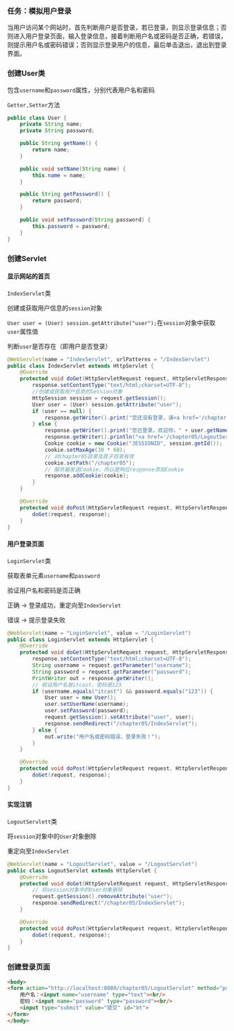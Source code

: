 ### 任务：模拟用户登录

当用户访问某个网站时，首先判断用户是否登录，若已登录，则显示登录信息；否则进入用户登录页面，输入登录信息，接着判断用户名或密码是否正确，若错误，则提示用户名或密码错误；否则显示登录用户的信息，最后单击退出，退出到登录界面。

### 创建User类

包含`username`和`password`属性，分别代表用户名和密码

`Getter,Setter`方法

```java
public class User {
    private String name;
    private String password;

    public String getName() {
        return name;
    }

    public void setName(String name) {
        this.name = name;
    }

    public String getPassword() {
        return password;
    }

    public void setPassword(String password) {
        this.password = password;
    }
}
```

### 创建Servlet

#### 显示网站的首页

`IndexServlet`类

创建或获取用户信息的`session`对象

`User user = (User) session.getAttribute("user");`在`session`对象中获取`user`属性值

判断`user`是否存在（即用户是否登录）

```java
@WebServlet(name = "IndexServlet", urlPatterns = "/IndexServlet")
public class IndexServlet extends HttpServlet {
    @Override
    protected void doGet(HttpServletRequest request, HttpServletResponse response) throws ServletException, IOException {
        response.setContentType("text/html;charset=UTF-8");
        //创建或获取用户信息的Session对象
        HttpSession session = request.getSession();
        User user = (User) session.getAttribute("user");
        if (user == null) {
            response.getWriter().print("您还没有登录，请<a href='/chapter05/login.html'>登录</a>");
        } else {
            response.getWriter().print("您已登录，欢迎你，" + user.getName() + "！");
            response.getWriter().println("<a href='/chapter05/LogoutServlet'>退出</a>");
            Cookie cookie = new Cookie("JESSIONID", session.getId());
            cookie.setMaxAge(30 * 60);
            // 对chapter05目录及其子目录有效
            cookie.setPath("/chapter05");
            // 服务器发送Cookie，所以是响应response添加Cookie
            response.addCookie(cookie);
        }
    }

    @Override
    protected void doPost(HttpServletRequest request, HttpServletResponse response) throws ServletException, IOException {
        doGet(request, response);
    }
}
```

#### 用户登录页面

`LoginServlet`类

获取表单元素`username`和`password`

验证用户名和密码是否正确

正确 -> 登录成功，重定向至`IndexServlet`

错误 -> 提示登录失败

```java
@WebServlet(name = "LoginServlet", value = "/LoginServlet")
public class LoginServlet extends HttpServlet {
    @Override
    protected void doGet(HttpServletRequest request, HttpServletResponse response) throws ServletException, IOException {
        response.setContentType("text/html;charset=UTF-8");
        String username = request.getParameter("username");
        String password = request.getParameter("password");
        PrintWriter out = response.getWriter();
        // 假设用户名是itcast，密码是123
        if (username.equals("itcast") && password.equals("123")) {
            User user = new User();
            user.setUserName(username);
            user.setPassword(password);
            request.getSession().setAttribute("user", user);
            response.sendRedirect("/chapter05/IndexServlet");
        } else {
            out.write("用户名或密码错误，登录失败！");
        }
    }

    @Override
    protected void doPost(HttpServletRequest request, HttpServletResponse response) throws ServletException, IOException {
        doGet(request, response);
    }
}
```

#### 实现注销

`LogoutServlett`类

将`session`对象中的`User`对象删除

重定向至`IndexServlet`

```java
@WebServlet(name = "LogoutServlet", value = "/LogoutServlet")
public class LogoutServlet extends HttpServlet {
    @Override
    protected void doGet(HttpServletRequest request, HttpServletResponse response) throws ServletException, IOException {
        // 将session对象中的User对象删除
        request.getSession().removeAttribute("user");
        response.sendRedirect("/chapter05/IndexServlet");
    }

    @Override
    protected void doPost(HttpServletRequest request, HttpServletResponse response) throws ServletException, IOException {
        doGet(request, response);
    }
}
```

### 创建登录页面

```html
<body>
<form action="http://localhost:8080/chapter05/LogoutServlet" method="post">
    用户名：<input name="username" type="text"><br/>
    密码：<input name="password" type="password"><br/>
    <input type="submit" value="提交" id="bt">
</form>
</body>
```

